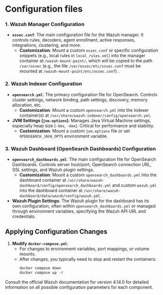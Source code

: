 # Configuration files

### 1. Wazuh Manager Configuration

* **`ossec.conf`**: The main configuration file for the Wazuh manager. It controls rules, decoders, agent enrollment, active responses, integrations, clustering, and more.
    * **Customization**: Mount a custom `ossec.conf` or specific configuration snippets (e.g., local rules in `local_rules.xml`) into the manager container at `/wazuh-mount-point/`, which will be copied to the path `/var/ossec` (e.g., the file `/var/ossec/etc/ossec.conf` must be mounted at `/wazuh-mount-point/etc/ossec.conf`) .

### 2. Wazuh Indexer Configuration

* **`opensearch.yml`**: The primary configuration file for OpenSearch. Controls cluster settings, network binding, path settings, discovery, memory allocation, etc.
    * **Customization**: Mount a custom `opensearch.yml` into the indexer container(s) at `/usr/share/wazuh-indexer/config/opensearch.yml`.
* **JVM Settings (`jvm.options`)**: Manages Java Virtual Machine settings, especially heap size (`-Xms`, `-Xmx`). Critical for performance and stability.
    * **Customization**: Mount a custom `jvm.options` file or set `OPENSEARCH_JAVA_OPTS` environment variable.

### 3. Wazuh Dashboard (OpenSearch Dashboards) Configuration

* **`opensearch_dashboards.yml`**: The main configuration file for OpenSearch Dashboards. Controls server host/port, OpenSearch connection URL, SSL settings, and Wazuh plugin settings.
    * **Customization**: Mount a custom `opensearch_dashboards.yml` into the dashboard container at `/usr/share/wazuh-dashboard/config/opensearch_dashboards.yml` and custom `wazuh.yml` into the dashboard container at `/usr/share/wazuh-dashboard/data/wazuh/config/wazuh.yml` .
* **Wazuh Plugin Settings**: The Wazuh plugin for the dashboard has its own configuration, often within `opensearch_dashboards.yml` or managed through environment variables, specifying the Wazuh API URL and credentials.

## Applying Configuration Changes

1.  **Modify `docker-compose.yml`**:
    * For changes to environment variables, port mappings, or volume mounts.
    * After changes, you typically need to stop and restart the containers:
        ```bash
        docker compose down
        docker compose up -d
        ```


Consult the official Wazuh documentation for version 4.14.0 for detailed information on all possible configuration parameters for each component.